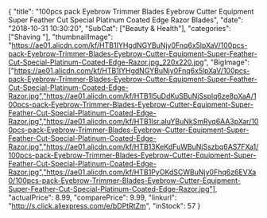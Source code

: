 {
	"title": "100pcs pack Eyebrow Trimmer Blades Eyebrow Cutter Equipment Super Feather Cut Special Platinum Coated Edge Razor Blades",
	"date": "2018-10-31 10:30:20",
	"SubCat": ["Beauty & Health"],
	"categories": ["Shaving "],
	"thumbnailImage": "https://ae01.alicdn.com/kf/HTB1IYHgdNGYBuNjy0Fnq6x5lpXaV/100pcs-pack-Eyebrow-Trimmer-Blades-Eyebrow-Cutter-Equipment-Super-Feather-Cut-Special-Platinum-Coated-Edge-Razor.jpg_220x220.jpg",
	"BigImage": ["https://ae01.alicdn.com/kf/HTB1IYHgdNGYBuNjy0Fnq6x5lpXaV/100pcs-pack-Eyebrow-Trimmer-Blades-Eyebrow-Cutter-Equipment-Super-Feather-Cut-Special-Platinum-Coated-Edge-Razor.jpg","https://ae01.alicdn.com/kf/HTB1l5uDdKuSBuNjSsplq6ze8pXaA/100pcs-pack-Eyebrow-Trimmer-Blades-Eyebrow-Cutter-Equipment-Super-Feather-Cut-Special-Platinum-Coated-Edge-Razor.jpg","https://ae01.alicdn.com/kf/HTB1Isr.aIuYBuNkSmRyq6AA3pXar/100pcs-pack-Eyebrow-Trimmer-Blades-Eyebrow-Cutter-Equipment-Super-Feather-Cut-Special-Platinum-Coated-Edge-Razor.jpg","https://ae01.alicdn.com/kf/HTB13KeKdFuWBuNjSszbq6AS7FXa1/100pcs-pack-Eyebrow-Trimmer-Blades-Eyebrow-Cutter-Equipment-Super-Feather-Cut-Special-Platinum-Coated-Edge-Razor.jpg","https://ae01.alicdn.com/kf/HTB1PyOKdSCWBuNjy0Fhq6z6EVXa0/100pcs-pack-Eyebrow-Trimmer-Blades-Eyebrow-Cutter-Equipment-Super-Feather-Cut-Special-Platinum-Coated-Edge-Razor.jpg"],
	"actualPrice": 8.99,
	"comparePrice": 9.99,
	"linkurl": "http://s.click.aliexpress.com/e/bDPtRtZm",
	"inStock": 57
}
